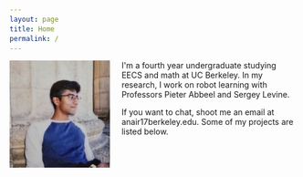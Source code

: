 ```yaml
---
layout: page
title: Home
permalink: /
---
```


<img src="assets/me.jpg" alt="Me" align="left" style="width: 35%; margin-right: 20px;"/>

I'm a fourth year undergraduate studying EECS and math at UC Berkeley. In my research,
I work on robot learning with Professors Pieter Abbeel and Sergey Levine.


If you want to chat, shoot me an email at anair17<span class="domain">berkeley.edu</span>. Some of my projects are listed below.
